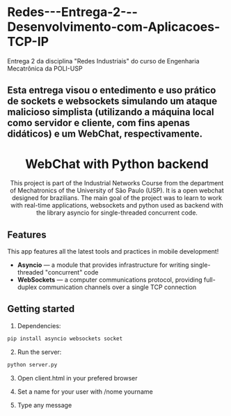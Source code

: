 # Redes---Entrega-2---Desenvolvimento-com-Aplicacoes-TCP-IP
Entrega 2 da disciplina "Redes Industriais" do curso de Engenharia Mecatrônica da POLI-USP

## Esta entrega visou o entedimento e uso prático de sockets e websockets simulando um ataque malicioso simplista (utilizando a máquina local como servidor e cliente, com fins apenas didáticos) e um WebChat, respectivamente.


<h1 align="center">
WebChat with Python backend
</h1>

<p align="center">
    This project is part of the Industrial Networks Course from the department of Mechatronics of the University of São Paulo (USP).
    It is a open webchat designed for brazilians. The main goal of the project was to learn to work with real-time applications, websockets
    and python used as backend with the library asyncio for single-threaded concurrent code.
</p>

## Features
[//]: # (Add the features of your project here:)
This app features all the latest tools and practices in mobile development!

- **Asyncio** —   a module that provides infrastructure for writing single-threaded "concurrent" code
- **WebSockets** — a computer communications protocol, providing full-duplex communication channels over a single TCP connection

## Getting started

1. Dependencies:
```bash
pip install asyncio websockets socket
```
2. Run the server:
```bash
python server.py
```
3. Open client.html in your prefered browser

4. Set a name for your user with /nome yourname

5. Type any message
